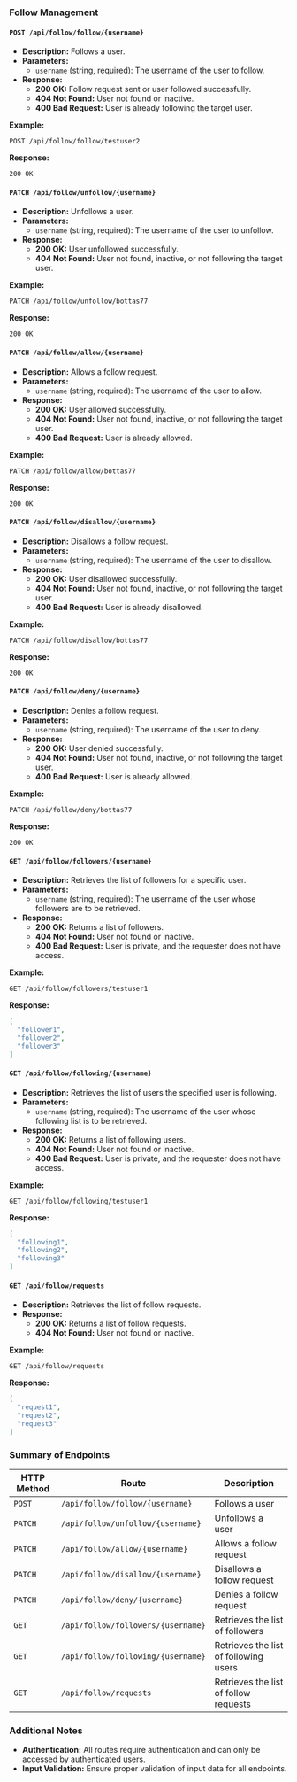### Follow Management

#### `POST /api/follow/follow/{username}`
- **Description:** Follows a user.
- **Parameters:**
  - `username` (string, required): The username of the user to follow.
- **Response:**
  - **200 OK:** Follow request sent or user followed successfully.
  - **404 Not Found:** User not found or inactive.
  - **400 Bad Request:** User is already following the target user.

**Example:**
```http
POST /api/follow/follow/testuser2
```

**Response:**
```http
200 OK
```

#### `PATCH /api/follow/unfollow/{username}`
- **Description:** Unfollows a user.
- **Parameters:**
  - `username` (string, required): The username of the user to unfollow.
- **Response:**
  - **200 OK:** User unfollowed successfully.
  - **404 Not Found:** User not found, inactive, or not following the target user.

**Example:**
```http
PATCH /api/follow/unfollow/bottas77
```

**Response:**
```http
200 OK
```

#### `PATCH /api/follow/allow/{username}`
- **Description:** Allows a follow request.
- **Parameters:**
  - `username` (string, required): The username of the user to allow.
- **Response:**
  - **200 OK:** User allowed successfully.
  - **404 Not Found:** User not found, inactive, or not following the target user.
  - **400 Bad Request:** User is already allowed.

**Example:**
```http
PATCH /api/follow/allow/bottas77
```

**Response:**
```http
200 OK
```

#### `PATCH /api/follow/disallow/{username}`
- **Description:** Disallows a follow request.
- **Parameters:**
  - `username` (string, required): The username of the user to disallow.
- **Response:**
  - **200 OK:** User disallowed successfully.
  - **404 Not Found:** User not found, inactive, or not following the target user.
  - **400 Bad Request:** User is already disallowed.

**Example:**
```http
PATCH /api/follow/disallow/bottas77
```

**Response:**
```http
200 OK
```

#### `PATCH /api/follow/deny/{username}`
- **Description:** Denies a follow request.
- **Parameters:**
  - `username` (string, required): The username of the user to deny.
- **Response:**
  - **200 OK:** User denied successfully.
  - **404 Not Found:** User not found, inactive, or not following the target user.
  - **400 Bad Request:** User is already allowed.

**Example:**
```http
PATCH /api/follow/deny/bottas77
```

**Response:**
```http
200 OK
```

#### `GET /api/follow/followers/{username}`
- **Description:** Retrieves the list of followers for a specific user.
- **Parameters:**
  - `username` (string, required): The username of the user whose followers are to be retrieved.
- **Response:**
  - **200 OK:** Returns a list of followers.
  - **404 Not Found:** User not found or inactive.
  - **400 Bad Request:** User is private, and the requester does not have access.

**Example:**
```http
GET /api/follow/followers/testuser1
```

**Response:**
```json
[
  "follower1",
  "follower2",
  "follower3"
]
```

#### `GET /api/follow/following/{username}`
- **Description:** Retrieves the list of users the specified user is following.
- **Parameters:**
  - `username` (string, required): The username of the user whose following list is to be retrieved.
- **Response:**
  - **200 OK:** Returns a list of following users.
  - **404 Not Found:** User not found or inactive.
  - **400 Bad Request:** User is private, and the requester does not have access.

**Example:**
```http
GET /api/follow/following/testuser1
```

**Response:**
```json
[
  "following1",
  "following2",
  "following3"
]
```

#### `GET /api/follow/requests`
- **Description:** Retrieves the list of follow requests.
- **Response:**
  - **200 OK:** Returns a list of follow requests.
  - **404 Not Found:** User not found or inactive.

**Example:**
```http
GET /api/follow/requests
```

**Response:**
```json
[
  "request1",
  "request2",
  "request3"
]
```

### Summary of Endpoints

| HTTP Method | Route                               | Description                               |
|-------------|-------------------------------------|-------------------------------------------|
| `POST`      | `/api/follow/follow/{username}`     | Follows a user                            |
| `PATCH`     | `/api/follow/unfollow/{username}`   | Unfollows a user                          |
| `PATCH`     | `/api/follow/allow/{username}`      | Allows a follow request                   |
| `PATCH`     | `/api/follow/disallow/{username}`   | Disallows a follow request                |
| `PATCH`     | `/api/follow/deny/{username}`       | Denies a follow request                   |
| `GET`       | `/api/follow/followers/{username}`  | Retrieves the list of followers           |
| `GET`       | `/api/follow/following/{username}`  | Retrieves the list of following users     |
| `GET`       | `/api/follow/requests`              | Retrieves the list of follow requests     |

### Additional Notes
- **Authentication:** All routes require authentication and can only be accessed by authenticated users.
- **Input Validation:** Ensure proper validation of input data for all endpoints.